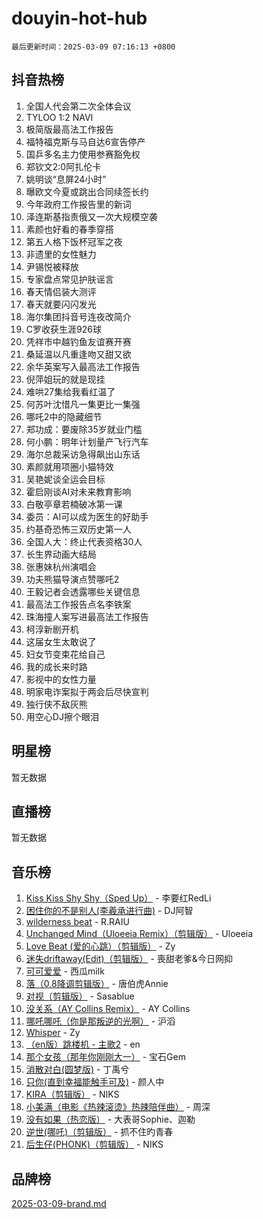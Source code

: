 # douyin-hot-hub

`最后更新时间：2025-03-09 07:16:13 +0800`

## 抖音热榜

1. 全国人代会第二次全体会议
1. TYLOO 1:2 NAVI
1. 极简版最高法工作报告
1. 福特福克斯与马自达6宣告停产
1. 国乒多名主力使用参赛豁免权
1. 郑钦文2:0阿扎伦卡
1. 姚明谈“息屏24小时”
1. 曝欧文今夏或跳出合同续签长约
1. 今年政府工作报告里的新词
1. 泽连斯基指责俄又一次大规模空袭
1. 素颜也好看的春季穿搭
1. 第五人格下饭杯冠军之夜
1. 非遗里的女性魅力
1. 尹锡悦被释放
1. 专家盘点常见护肤谣言
1. 春天情侣装大测评
1. 春天就要闪闪发光
1. 海尔集团抖音号连夜改简介
1. C罗收获生涯926球
1. 凭祥市中越钓鱼友谊赛开赛
1. 桑延温以凡重逢吻又甜又欲
1. 余华英案写入最高法工作报告
1. 倪萍姐玩的就是现挂
1. 难哄27集给我看红温了
1. 何苏叶沈惜凡一集更比一集强
1. 哪吒2中的隐藏细节
1. 郑功成：要废除35岁就业门槛
1. 何小鹏：明年计划量产飞行汽车
1. 海尔总裁采访急得飙出山东话
1. 素颜就用项圈小猫特效
1. 吴艳妮谈全运会目标
1. 霍启刚谈AI对未来教育影响
1. 白敬亭章若楠破冰第一课
1. 委员：AI可以成为医生的好助手
1. 约基奇恐怖三双历史第一人
1. 全国人大：终止代表资格30人
1. 长生界动画大结局
1. 张惠妹杭州演唱会
1. 功夫熊猫导演点赞哪吒2
1. 王毅记者会透露哪些关键信息
1. 最高法工作报告点名李铁案
1. 珠海撞人案写进最高法工作报告
1. 柯淳新剧开机
1. 这届女生太敢说了
1. 妇女节变束花给自己
1. 我的成长来时路
1. 影视中的女性力量
1. 明家电诈案拟于两会后尽快宣判
1. 独行侠不敌灰熊
1. 用空心DJ擦个眼泪

## 明星榜

暂无数据

## 直播榜

暂无数据

## 音乐榜

1. [Kiss Kiss Shy Shy（Sped Up）](https://sf3-cdn-tos.douyinstatic.com/obj/tos-cn-ve-2774/oYpXDAeGgQK0zfPaji7iKUixpCXFGILeLGmvYA) - 李要红RedLi
1. [困住你的不是别人(李羲承进行曲)](https://sf5-hl-cdn-tos.douyinstatic.com/obj/tos-cn-ve-2774/okWrrVL1iQGZbfHVeCPAe7IaerYfM2jEQi5mNI) - DJ阿智
1. [wilderness beat](https://sf3-cdn-tos.douyinstatic.com/obj/tos-cn-ve-2774/o0oBmODSFCpfFdLRGzAAFC2ah9AIMEQfAOueVE) - R.RAIU
1. [Unchanged Mind（Uloeeia Remix）（剪辑版）](https://sf3-cdn-tos.douyinstatic.com/obj/tos-cn-ve-2774/oIHYu1YfsziJqmggAqBsXOiiI2Y1QB6I61RsMW) - Uloeeia
1. [Love Beat  (爱的心跳）（剪辑版）](https://sf3-cdn-tos.douyinstatic.com/obj/tos-cn-ve-2774/oUlARwvEINIisZ9nCnKMZiYFGfCCYLtDADDBge) - Zy
1. [迷失driftaway(Edit)（剪辑版）](https://sf3-cdn-tos.douyinstatic.com/obj/tos-cn-ve-2774/ogaa1xGNeFO6FCaMgO8PzzAceEI4fBLDMi15H3) - 喪甜老爹&今日网抑
1. [可可爱爱](https://sf6-cdn-tos.douyinstatic.com/obj/tos-cn-ve-2774/0deb1e75aea643b9927ba26aaafa29dd) - 西瓜milk
1. [落（0.8降调剪辑版）](https://sf3-cdn-tos.douyinstatic.com/obj/tos-cn-ve-2774/ociN0WUv3APijBYr6DUmAHmdkZ5MjM6gIF3iA) - 唐伯虎Annie
1. [对视（剪辑版）](https://sf3-cdn-tos.douyinstatic.com/obj/tos-cn-ve-2774/ogKtIhiB0WfAa18F9z3uWODMtZi2ysB1VuAIsQ) - Sasablue
1. [没关系（AY Collins Remix）](https://sf5-hl-cdn-tos.douyinstatic.com/obj/tos-cn-ve-2774/oIBbI5Ghw4zdUCQMJrDEFaAQilZP3EIDSi7MW) - AY Collins
1. [哪吒哪吒（你是那叛逆的光啊）](https://sf3-cdn-tos.douyinstatic.com/obj/tos-cn-ve-2774/oUkQCgCDnBanFehFEFQDxCQntAOIfp9gyZYFVo) - 沪滔
1. [Whisper](https://sf3-cdn-tos.douyinstatic.com/obj/tos-cn-ve-2774/oEeYKDxIDCFuArkftgkGqCnG7xZtRC2rEMKBQi) - Zy
1. [（en版）跳楼机 - 主歌2](https://sf3-cdn-tos.douyinstatic.com/obj/tos-cn-ve-2774/oklN6GvgQ2L8DpPeaAGf1gPeyKzjXFwHIwoCZv) - en
1. [那个女孩（那年你刚刚大一）](https://sf3-cdn-tos.douyinstatic.com/obj/tos-cn-ve-2774/o4IZw7TlivwiBBBMA2rIgWrGNIrjFroh6bPqQ) - 宝石Gem
1. [消散对白(圆梦版)](https://sf3-cdn-tos.douyinstatic.com/obj/tos-cn-ve-2774/og4jB5I5IizzoZVAAAzWgBMAsMDWoArfwBOiFs) - 丁禹兮
1. [只你(直到幸福能触手可及)](https://sf3-cdn-tos.douyinstatic.com/obj/tos-cn-ve-2774/o0lBkRDzFTeaVSUz3ZZSCBVtZ5DIMQGfgmEAuE) - 颜人中
1. [KIRA（剪辑版）](https://sf3-cdn-tos.douyinstatic.com/obj/tos-cn-ve-2774/o0Bq3TvdHqOfzihWrHyABMociuMA3Inwsbx9Wi) - NIKS
1. [小美满（电影《热辣滚烫》热辣陪伴曲）](https://sf3-cdn-tos.douyinstatic.com/obj/tos-cn-ve-2774/o0GAn2lSgfZIDUgtevCGDQYnFg4CwnrBaxbTZL) - 周深
1. [没有如果（热恋版）](https://sf3-cdn-tos.douyinstatic.com/obj/tos-cn-ve-2774/o4iETqbxIThtCXlBeV0DfAhZsbCFGhagYupnMx) - 大表哥Sophie、迦勒
1. [逆世(哪吒)（剪辑版）](https://sf3-cdn-tos.douyinstatic.com/obj/tos-cn-ve-2774/oMIEZAfEogrLnzfDWMBiZKCWuXIUFLtRDsOFWs) - 抓不住旳青春
1. [后生仔(PHONK)（剪辑版）](https://sf3-cdn-tos.douyinstatic.com/obj/tos-cn-ve-2774/o0TzmfumdQAJ1aGG9F5LfTXIYeGcqYKRPAeFdJ) - NIKS

## 品牌榜

[2025-03-09-brand.md](2025-03-09-brand.md)
